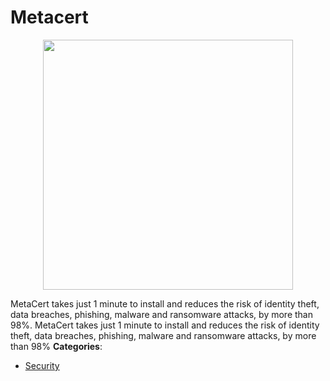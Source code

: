# Metacert

<p align="center">
    <img width="400" src="https://raw.githubusercontent.com/awesome-apis/awesome-apis/apis/metacert/logo_256x256.png" />
</p>


MetaCert takes just 1 minute to install and reduces the risk of identity theft, data breaches, phishing, malware and ransomware attacks, by more than 98%. MetaCert takes just 1 minute to install and reduces the risk of identity theft, data breaches, phishing, malware and ransomware attacks, by more than 98%
**Categories**:

- [Security](https://github/awesome-apis/awesome-apis#security)



